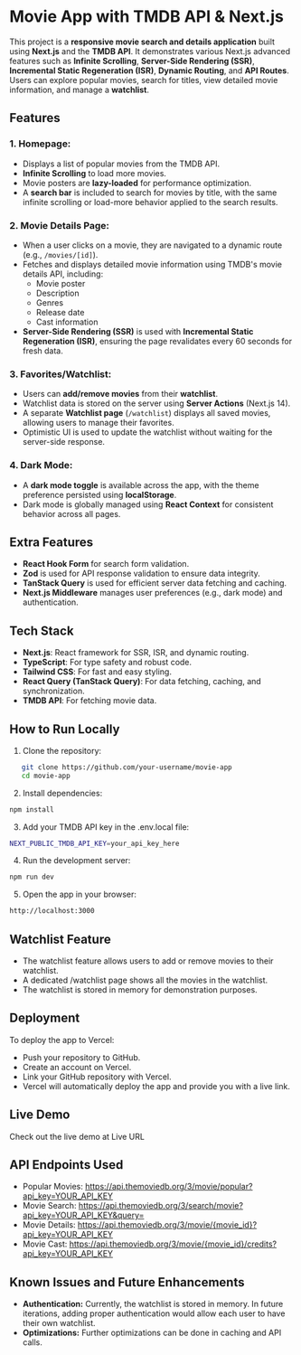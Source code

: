 # Movie App with TMDB API & Next.js

This project is a **responsive movie search and details application** built using **Next.js** and the **TMDB API**. It demonstrates various Next.js advanced features such as **Infinite Scrolling**, **Server-Side Rendering (SSR)**, **Incremental Static Regeneration (ISR)**, **Dynamic Routing**, and **API Routes**. Users can explore popular movies, search for titles, view detailed movie information, and manage a **watchlist**.

## Features

### 1. **Homepage:**
   - Displays a list of popular movies from the TMDB API.
   - **Infinite Scrolling** to load more movies.
   - Movie posters are **lazy-loaded** for performance optimization.
   - A **search bar** is included to search for movies by title, with the same infinite scrolling or load-more behavior applied to the search results.

### 2. **Movie Details Page:**
   - When a user clicks on a movie, they are navigated to a dynamic route (e.g., `/movies/[id]`).
   - Fetches and displays detailed movie information using TMDB's movie details API, including:
     - Movie poster
     - Description
     - Genres
     - Release date
     - Cast information
   - **Server-Side Rendering (SSR)** is used with **Incremental Static Regeneration (ISR)**, ensuring the page revalidates every 60 seconds for fresh data.

### 3. **Favorites/Watchlist:**
   - Users can **add/remove movies** from their **watchlist**.
   - Watchlist data is stored on the server using **Server Actions** (Next.js 14).
   - A separate **Watchlist page** (`/watchlist`) displays all saved movies, allowing users to manage their favorites.
   - Optimistic UI is used to update the watchlist without waiting for the server-side response.

### 4. **Dark Mode:**
   - A **dark mode toggle** is available across the app, with the theme preference persisted using **localStorage**.
   - Dark mode is globally managed using **React Context** for consistent behavior across all pages.

## Extra Features
- **React Hook Form** for search form validation.
- **Zod** is used for API response validation to ensure data integrity.
- **TanStack Query** is used for efficient server data fetching and caching.
- **Next.js Middleware** manages user preferences (e.g., dark mode) and authentication.
  
## Tech Stack
- **Next.js**: React framework for SSR, ISR, and dynamic routing.
- **TypeScript**: For type safety and robust code.
- **Tailwind CSS**: For fast and easy styling.
- **React Query (TanStack Query)**: For data fetching, caching, and synchronization.
- **TMDB API**: For fetching movie data.

## How to Run Locally

1. Clone the repository:
```bash
   git clone https://github.com/your-username/movie-app
   cd movie-app
```
2. Install dependencies:
```bash
npm install
```
3. Add your TMDB API key in the .env.local file:
```bash
NEXT_PUBLIC_TMDB_API_KEY=your_api_key_here
```
4. Run the development server:
```bash
npm run dev
```
5. Open the app in your browser:
```bash
http://localhost:3000
```


## Watchlist Feature
- The watchlist feature allows users to add or remove movies to their watchlist.
- A dedicated /watchlist page shows all the movies in the watchlist.
- The watchlist is stored in memory for demonstration purposes.

## Deployment
To deploy the app to Vercel:

- Push your repository to GitHub.
- Create an account on Vercel.
- Link your GitHub repository with Vercel.
- Vercel will automatically deploy the app and provide you with a live link.

## Live Demo
Check out the live demo at Live URL

## API Endpoints Used
- Popular Movies: https://api.themoviedb.org/3/movie/popular?api_key=YOUR_API_KEY
- Movie Search: https://api.themoviedb.org/3/search/movie?api_key=YOUR_API_KEY&query=
- Movie Details: https://api.themoviedb.org/3/movie/{movie_id}?api_key=YOUR_API_KEY
- Movie Cast: https://api.themoviedb.org/3/movie/{movie_id}/credits?api_key=YOUR_API_KEY

## Known Issues and Future Enhancements
- **Authentication:** Currently, the watchlist is stored in memory. In future iterations, adding proper authentication would allow each user to have their own watchlist.
- **Optimizations:** Further optimizations can be done in caching and API calls.






